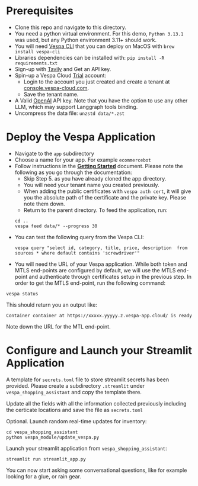# Prerequisites

- Clone this repo and navigate to this directory.
- You need a python virtual environment. For this demo, `Python 3.13.1` was used, but any Python environment 3.11+ should work.
- You will need [Vespa CLI](https://docs.vespa.ai/en/vespa-cli.html) that you can deploy on MacOS with `brew install vespa-cli`
- Libraries dependencies can be installed with: `pip install -R requirements.txt`
- Sign-up with [Tavily](https://tavily.com/) and Get an API key.
- Spin-up a Vespa Cloud [Trial](https://vespa.ai/free-trial) account:
  - Login to the account you just created and create a tenant at [console.vespa-cloud.com](https://console.vespa-cloud.com/).
  - Save the tenant name.
- A Valid [OpenAI](https://openai.com/index/openai-api/) API key. Note that you have the option to use any other LLM, which may support Langgraph tools binding.
- Uncompress the data file: `unzstd data/*.zst`
  


# Deploy the Vespa Application


- Navigate to the `app` subdirectory
- Choose a name for your app. For example `ecommercebot`
- Follow instructions in the [**Getting Started**](https://cloud.vespa.ai/en/getting-started) document. Please note the following as you go through the documentation:
  - Skip Step 5. as you have already cloned the app directory.
  - You will need your tenant name you created previously.
  - When adding the public certificates with `vespa auth cert`, it will give you the absolute path of the certificate and the private key. Please note them down.
  - Return to the parent directory. To feed the application, run:
  ```
  cd ..
  vespa feed data/* --progress 30
  ```
- You can test the following query from the Vespa CLI:
  ```
  vespa query "select id, category, title, price, description  from sources * where default contains 'screwdriver'"
  ```
 - You will need the URL of your Vespa application. While both token and MTLS end-points are configured by default, we will use the MTLS end-point and authenticate through certificates setup in the previous step. In order to get the MTLS end-point, run the following command:
  ```
  vespa status
  ```
  This should return you an output like:
  ```
  Container container at https://xxxxx.yyyyy.z.vespa-app.cloud/ is ready
  ```
  Note down the URL for the MTL end-point.

  # Configure and Launch your Streamlit Application
  
  A template for `secrets.toml` file to store streamlit secrets has been provided. Please create a subdirectory `.streamlit` under `vespa_shopping_assistant`  and copy the template there. 
  
  Update all the fields with all the information collected previously including the certicate locations and save the file as `secrets.toml`

  Optional. Launch random real-time updates for inventory:
  ```
  cd vespa_shopping_assistant
  python vespa_module/update_vespa.py
  ```
  
  Launch your streamlit application from `vespa_shopping_assistant`:
  ```
  streamlit run streamlit_app.py
  ```
You can now start asking some conversational questions, like for example looking for a glue, or rain gear.
